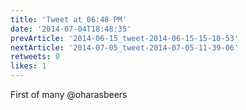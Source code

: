 ```yaml
---
title: 'Tweet at 06:48 PM'
date: '2014-07-04T18:48:35'
prevArticle: '2014-06-15_tweet-2014-06-15-15-10-53'
nextArticle: '2014-07-05_tweet-2014-07-05-11-39-06'
retweets: 0
likes: 1
---
```

First of many @oharasbeers